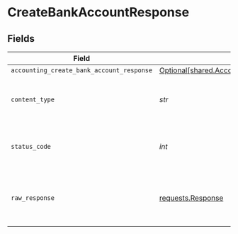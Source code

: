 # CreateBankAccountResponse


## Fields

| Field                                                                                                              | Type                                                                                                               | Required                                                                                                           | Description                                                                                                        |
| ------------------------------------------------------------------------------------------------------------------ | ------------------------------------------------------------------------------------------------------------------ | ------------------------------------------------------------------------------------------------------------------ | ------------------------------------------------------------------------------------------------------------------ |
| `accounting_create_bank_account_response`                                                                          | [Optional[shared.AccountingCreateBankAccountResponse]](../../models/shared/accountingcreatebankaccountresponse.md) | :heavy_minus_sign:                                                                                                 | Success                                                                                                            |
| `content_type`                                                                                                     | *str*                                                                                                              | :heavy_check_mark:                                                                                                 | HTTP response content type for this operation                                                                      |
| `status_code`                                                                                                      | *int*                                                                                                              | :heavy_check_mark:                                                                                                 | HTTP response status code for this operation                                                                       |
| `raw_response`                                                                                                     | [requests.Response](https://requests.readthedocs.io/en/latest/api/#requests.Response)                              | :heavy_minus_sign:                                                                                                 | Raw HTTP response; suitable for custom response parsing                                                            |